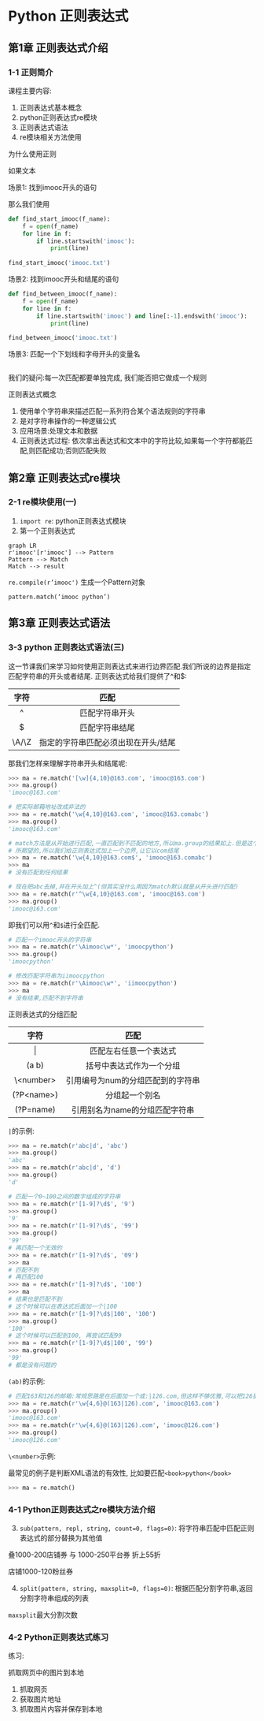 # Python 正则表达式

## 第1章 正则表达式介绍

### 1-1 正则简介

课程主要内容:

1. 正则表达式基本概念
2. python正则表达式re模块
3. 正则表达式语法
4. re模块相关方法使用

为什么使用正则

如果文本

场景1: 找到imooc开头的语句

那么我们使用

```python
def find_start_imooc(f_name):
    f = open(f_name)
    for line in f:
        if line.startswith('imooc'):
            print(line)
            
find_start_imooc('imooc.txt')
```

场景2: 找到imooc开头和结尾的语句

```python
def find_between_imooc(f_name):
    f = open(f_name)
    for line in f:
        if line.startswith('imooc') and line[:-1].endswith('imooc'):
            print(line)
            
find_between_imooc('imooc.txt')
```

场景3: 匹配一个下划线和字母开头的变量名

```python

```

我们的疑问:每一次匹配都要单独完成, 我们能否把它做成一个规则



正则表达式概念

1. 使用单个字符串来描述匹配一系列符合某个语法规则的字符串
2. 是对字符串操作的一种逻辑公式
3. 应用场景:处理文本和数据
4. 正则表达式过程: 依次拿出表达式和文本中的字符比较,如果每一个字符都能匹配,则匹配成功;否则匹配失败

## 第2章 正则表达式re模块

### 2-1 re模块使用(一)

1. `import re`: python正则表达式模块
2. 第一个正则表达式

```mermaid
graph LR
r'imooc'[r'imooc'] --> Pattern
Pattern --> Match
Match --> result
```

`re.compile(r’imooc')` 生成一个Pattern对象

`pattern.match(‘imooc python’)`

## 第3章 正则表达式语法

### 3-3 python 正则表达式语法(三)

这一节课我们来学习如何使用正则表达式来进行边界匹配.我们所说的边界是指定匹配字符串的开头或者结尾. 正则表达式给我们提供了^和\$:

| 字符  |                匹配                 |
| :---: | :---------------------------------: |
|   ^   |           匹配字符串开头            |
|  \$   |           匹配字符串结尾            |
| \A/\Z | 指定的字符串匹配必须出现在开头/结尾 |

那我们怎样来理解字符串开头和结尾呢:

```python
>>> ma = re.match('[\w]{4,10}@163.com', 'imooc@163.com')
>>> ma.group()
'imooc@163.com'

# 把实际邮箱地址改成非法的
>>> ma = re.match('\w{4,10}@163.com', 'imooc@163.comabc') 
>>> ma.group()
'imooc@163.com'

# match方法是从开始进行匹配,一直匹配到不匹配的地方,所以ma.group的结果如上.但是这个结果并不是我们
# 所期望的,所以我们给正则表达式加上一个边界,让它以com结尾
>>> ma = re.match('\w{4,10}@163.com$', 'imooc@163.comabc')
>>> ma
# 没有匹配到任何结果

# 现在把abc去掉,并在开头加上^(但其实没什么用因为match默认就是从开头进行匹配)
>>> ma = re.match(r'^\w{4,10}@163.com', 'imooc@163.com')
>>> ma.group()
'imooc@163.com'
```

即我们可以用`^`和`$`进行全匹配.

```python
# 匹配一个imooc开头的字符串
>>> ma = re.match(r'\Aimooc\w*', 'imoocpython')
>>> ma.group()
'imoocpython'

# 修改匹配字符串为iimoocpython
>>> ma = re.match(r'\Aimooc\w*', 'iimoocpython')
>>> ma
# 没有结果,匹配不到字符串
```

正则表达式的分组匹配

|    字符     |               匹配                |
| :---------: | :-------------------------------: |
|     \|      |      匹配左右任意一个表达式       |
|    (a b)    |     括号中表达式作为一个分组      |
| \\\<number> | 引用编号为num的分组匹配到的字符串 |
| (?P\<name>) |          分组起一个别名           |
|  (?P=name)  |  引用别名为name的分组匹配字符串   |

`|`的示例:

```python
>>> ma = re.match(r'abc|d', 'abc')
>>> ma.group()
'abc'
>>> ma = re.match(r'abc|d', 'd')
>>> ma.group()
'd'

# 匹配一个0~100之间的数字组成的字符串
>>> ma = re.match(r'[1-9]?\d$', '9')
>>> ma.group()
'9'
>>> ma = re.match(r'[1-9]?\d$', '99')
>>> ma.group()
'99'
# 再匹配一个无效的
>>> ma = re.match(r'[1-9]?\d$', '09')
>>> ma
# 匹配不到
# 再匹配100
>>> ma = re.match(r'[1-9]?\d$', '100')
>>> ma
# 结果也是匹配不到
# 这个时候可以在表达式后面加一个|100
>>> ma = re.match(r'[1-9]?\d$|100', '100')
>>> ma.group()
'100'
# 这个时候可以匹配到100, 再尝试匹配99
>>> ma = re.match(r'[1-9]?\d$|100', '99')
>>> ma.group()
'99'
# 都是没有问题的
```

`(ab)`的示例:

```python
# 匹配163和126的邮箱:常规思路是在后面加一个或:|126.com,但这样不够优雅,可以把126提到前面,然后用小括号的# 方式
>>> ma = re.match(r'\w{4,6}@(163|126).com', 'imooc@163.com')
>>> ma.group()
'imooc@163.com'
>>> ma = re.match(r'\w{4,6}@(163|126).com', 'imooc@126.com')
>>> ma.group()
'imooc@126.com'
```

`\<number>`示例:

最常见的例子是判断XML语法的有效性, 比如要匹配`<book>python</book>`

```python
>>> ma = re.match()
```



### 4-1 Python正则表达式之re模块方法介绍

3. `sub(pattern, repl, string, count=0, flags=0)`: 将字符串匹配中匹配正则表达式的部分替换为其他值

叠1000-200店铺券 与 1000-250平台券 折上55折

店铺1000-120粉丝券



4. `split(pattern, string, maxsplit=0, flags=0)`: 根据匹配分割字符串,返回分割字符串组成的列表

`maxsplit`最大分割次数

### 4-2 Python正则表达式练习

练习:

抓取网页中的图片到本地

1. 抓取网页
2. 获取图片地址
3. 抓取图片内容并保存到本地





